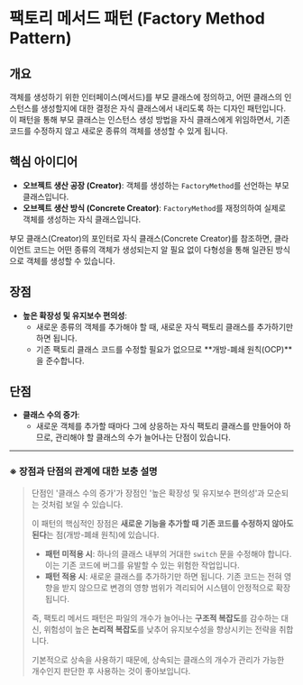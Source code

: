 # 팩토리 메서드 패턴 (Factory Method Pattern)

## 개요

객체를 생성하기 위한 인터페이스(메서드)를 부모 클래스에 정의하고, 어떤 클래스의 인스턴스를 생성할지에 대한 결정은 자식 클래스에서 내리도록 하는 디자인 패턴입니다. 이 패턴을 통해 부모 클래스는 인스턴스 생성 방법을 자식 클래스에게 위임하면서, 기존 코드를 수정하지 않고 새로운 종류의 객체를 생성할 수 있게 됩니다.

## 핵심 아이디어

- **오브젝트 생산 공장 (Creator)**: 객체를 생성하는 `FactoryMethod`를 선언하는 부모 클래스입니다.
- **오브젝트 생산 방식 (Concrete Creator)**: `FactoryMethod`를 재정의하여 실제로 객체를 생성하는 자식 클래스입니다.

부모 클래스(Creator)의 포인터로 자식 클래스(Concrete Creator)를 참조하면, 클라이언트 코드는 어떤 종류의 객체가 생성되는지 알 필요 없이 다형성을 통해 일관된 방식으로 객체를 생성할 수 있습니다.

## 장점

- **높은 확장성 및 유지보수 편의성**:
  - 새로운 종류의 객체를 추가해야 할 때, 새로운 자식 팩토리 클래스를 추가하기만 하면 됩니다.
  - 기존 팩토리 클래스 코드를 수정할 필요가 없으므로 **개방-폐쇄 원칙(OCP)**을 준수합니다.

## 단점

- **클래스 수의 증가**:
  - 새로운 객체를 추가할 때마다 그에 상응하는 자식 팩토리 클래스를 만들어야 하므로, 관리해야 할 클래스의 수가 늘어나는 단점이 있습니다.

---

### ※ 장점과 단점의 관계에 대한 보충 설명

> 단점인 '클래스 수의 증가'가 장점인 '높은 확장성 및 유지보수 편의성'과 모순되는 것처럼 보일 수 있습니다.
>
> 이 패턴의 핵심적인 장점은 **새로운 기능을 추가할 때 기존 코드를 수정하지 않아도 된다**는 점(개방-폐쇄 원칙)에 있습니다.
>
> - **패턴 미적용 시**: 하나의 클래스 내부의 거대한 `switch` 문을 수정해야 합니다. 이는 기존 코드에 버그를 유발할 수 있는 위험한 작업입니다.
> - **패턴 적용 시**: 새로운 클래스를 추가하기만 하면 됩니다. 기존 코드는 전혀 영향을 받지 않으므로 변경의 영향 범위가 격리되어 시스템이 안정적으로 확장됩니다.
>
> 즉, 팩토리 메서드 패턴은 파일의 개수가 늘어나는 **구조적 복잡도**를 감수하는 대신, 위험성이 높은 **논리적 복잡도**를 낮추어 유지보수성을 향상시키는 전략을 취합니다.
> 
> 기본적으로 상속을 사용하기 때문에, 상속되는 클래스의 개수가 관리가 가능한 개수인지 판단한 후 사용하는 것이 좋아보입니다.
